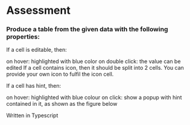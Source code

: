 # Assessment

### Produce a table from the given data with the following properties:

If a cell is editable, then:

on hover: highlighted with blue color
on double click: the value can be edited
If a cell contains icon, then it should be split into 2 cells. You can provide your own icon to fulfil the icon cell.

If a cell has hint, then:

on hover: highlighted with blue colour
on click: show a popup with hint contained in it, as shown as the figure below


Written in Typescript
